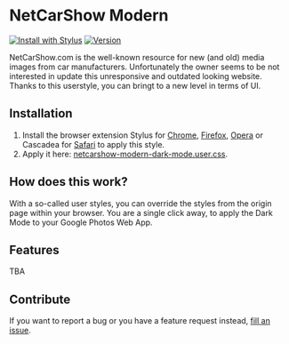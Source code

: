 # NetCarShow Modern

[![Install with Stylus](https://img.shields.io/badge/install%20with-stylus-2AFEFE)](https://raw.githubusercontent.com/macx/netcarshow-modern-dark-mode/main/netcarshow-modern-dark-mode.user.css)
[![Version](https://img.shields.io/github/tag/macx/netcarshow-modern-dark-mode.svg?label=version)](https://github.com/macx/netcarshow-modern-dark-mode/tags)

NetCarShow.com is the well-known resource for new (and old) media images from car manufacturers. Unfortunately the owner seems to be not interested in update this unresponsive and outdated looking website. Thanks to this userstyle, you can bringt to a new level in terms of UI.

## Installation

1. Install the browser extension Stylus for [Chrome](https://chrome.google.com/webstore/detail/stylus/clngdbkpkpeebahjckkjfobafhncgmne), [Firefox](https://addons.mozilla.org/en/firefox/addon/styl-us/), [Opera](https://addons.opera.com/en/extensions/details/stylus/) or Cascadea for [Safari](https://cascadea.app/) to apply this style.
2. Apply it here: [netcarshow-modern-dark-mode.user.css](https://raw.githubusercontent.com/macx/netcarshow-modern-dark-mode/main/netcarshow-modern-dark-mode.user.css).

## How does this work?

With a so-called user styles, you can override the styles from the origin page within your browser. You are a single click away, to apply the Dark Mode to your Google Photos Web App.

## Features

TBA

## Contribute

If you want to report a bug or you have a feature request instead, [fill an issue](https://github.com/macx/netcarshow-modern-dark-mode/issues?q=is%3Aissue+is%3Aopen+sort%3Aupdated-desc).
